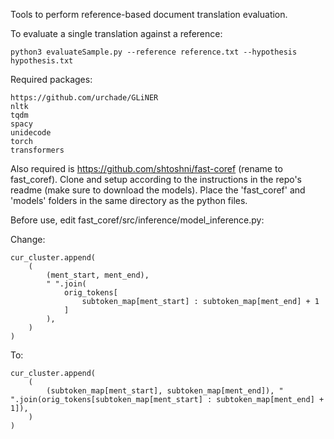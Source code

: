 Tools to perform reference-based document translation evaluation.

To evaluate a single translation against a reference:
```
python3 evaluateSample.py --reference reference.txt --hypothesis hypothesis.txt
```

Required packages:
```
https://github.com/urchade/GLiNER
nltk
tqdm
spacy
unidecode
torch
transformers
```

Also required is https://github.com/shtoshni/fast-coref (rename to fast_coref).
Clone and setup according to the instructions in the repo's readme (make sure to download the models). Place the 'fast_coref' and 'models' folders in the same directory as the python files.

Before use, edit fast_coref/src/inference/model_inference.py:

Change:
```
cur_cluster.append(
    (
        (ment_start, ment_end),
        " ".join(
            orig_tokens[
                subtoken_map[ment_start] : subtoken_map[ment_end] + 1
            ]
        ),
    )
)
```
To:
```
cur_cluster.append(
    (
        (subtoken_map[ment_start], subtoken_map[ment_end]), " ".join(orig_tokens[subtoken_map[ment_start] : subtoken_map[ment_end] + 1]),
    )
)
```
